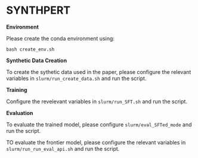 # SYNTHPERT

**Environment**

Please create the conda environment using:
```
bash create_env.sh
```

**Synthetic Data Creation**

To create the sythetic data used in the paper, please configure the relevant variables in `slurm/run_create_data.sh` and run the script.

**Training**

Configure the revelevant variables in  `slurm/run_SFT.sh` and run the script.

**Evaluation**

To evaluate the trained model, please configure `slurm/eval_SFTed_mode` and run the script.

TO evaluate the frontier model, please configure the relevant  variables in `slurm/run_run_eval_api.sh` and run the script.
